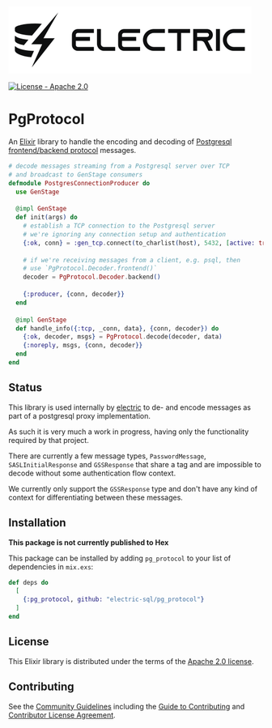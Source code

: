 <a href="https://electric-sql.com">
  <picture>
    <source media="(prefers-color-scheme: dark)"
        srcset="https://raw.githubusercontent.com/electric-sql/meta/main/identity/ElectricSQL-logo-light-trans.svg"
    />
    <source media="(prefers-color-scheme: light)"
        srcset="https://raw.githubusercontent.com/electric-sql/meta/main/identity/ElectricSQL-logo-black.svg"
    />
    <img alt="ElectricSQL logo"
        src="https://raw.githubusercontent.com/electric-sql/meta/main/identity/ElectricSQL-logo-black.svg"
    />
  </picture>
</a>

[![License - Apache 2.0](https://img.shields.io/badge/license-Apache_2.0-blue)](main/LICENSE)

# PgProtocol

An [Elixir](https://elixir-lang.org) library to handle the encoding and decoding of [Postgresql frontend/backend protocol](https://www.postgresql.org/docs/current/protocol.html) messages.

```elixir
# decode messages streaming from a Postgresql server over TCP
# and broadcast to GenStage consumers
defmodule PostgresConnectionProducer do
  use GenStage

  @impl GenStage
  def init(args) do
    # establish a TCP connection to the Postgresql server
    # we're ignoring any connection setup and authentication
    {:ok, conn} = :gen_tcp.connect(to_charlist(host), 5432, [active: true])

    # if we're receiving messages from a client, e.g. psql, then
    # use `PgProtocol.Decoder.frontend()`
    decoder = PgProtocol.Decoder.backend()

    {:producer, {conn, decoder}}
  end

  @impl GenStage
  def handle_info({:tcp, _conn, data}, {conn, decoder}) do
    {:ok, decoder, msgs} = PgProtocol.decode(decoder, data)
    {:noreply, msgs, {conn, decoder}}
  end
end
```

## Status

This library is used internally by [electric](https://github.com/electric-sql/electric) to de- and encode messages as part of a postgresql proxy implementation.

As such it is very much a work in progress, having only the functionality required by that project.

There are currently a few message types, `PasswordMessage`, `SASLInitialResponse` and `GSSResponse` that share a tag and are impossible to decode without some authentication flow context.

We currently only support the `GSSResponse` type and don't have any kind of context for differentiating between these messages.

## Installation

**This package is not currently published to Hex**

This package can be installed by adding `pg_protocol` to your list of dependencies in `mix.exs`:

```elixir
def deps do
  [
    {:pg_protocol, github: "electric-sql/pg_protocol"}
  ]
end
```

## License

This Elixir library is distributed under the terms of the [Apache 2.0 license](LICENSE).

## Contributing

See the [Community Guidelines](https://github.com/electric-sql/meta) including the [Guide to Contributing](https://github.com/electric-sql/meta/blob/main/CONTRIBUTING.md) and [Contributor License Agreement](https://github.com/electric-sql/meta/blob/main/CLA.md).

